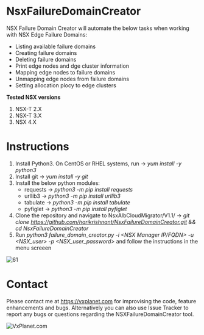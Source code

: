 # NsxFailureDomainCreator
NSX Failure Domain Creator will automate the below tasks when working with NSX Edge Failure Domains:
- Listing available failure domains
- Creating failure domains
- Deleting failure domains
- Print edge nodes and dge cluster information
- Mapping edge nodes to failure domains
- Unmapping edge nodes from failure domains
- Setting allocation plocy to edge clusters

**Tested NSX versions**
1. NSX-T 2.X
2. NSX-T 3.X
3. NSX 4.X

# Instructions
1. Install Python3. On CentOS or RHEL systems, run -> *yum install -y python3*
2.  Install git -> *yum install -y git*
3.  Install the below python modules:
     - requests -> *python3 -m pip install requests*
     - urllib3 -> *python3 -m pip install urllib3* 
     - tabulate -> *python3 -m pip install tabulate*
     - pyfiglet -> *python3 -m pip install pyfiglet*
4. Clone the repository and navigate to NsxAlbCloudMigrator/V1.1/ -> 
   *git clone https://github.com/harikrishnant/NsxFailureDomainCreator.git && cd NsxFailureDomainCreator*
5. Run *python3 failure_domain_creator.py -i <NSX Manager IP/FQDN> -u <NSX_user> -p <NSX_user_password>* and follow the instructions in the menu screeen

![61](https://user-images.githubusercontent.com/35589049/229488601-92c7a65f-d18d-430f-bede-3d1f4dbf27c3.png)

# Contact
Please contact me at https://vxplanet.com for improvising the code, feature enhancements and bugs. Alternatively you can also use Issue Tracker to report any bugs or questions regarding the NSXFailureDomainCreator tool. 

![VxPlanet.com](https://serveritpro.files.wordpress.com/2021/09/vxplanet_correct.png)
